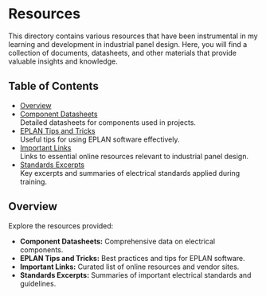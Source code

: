 # Resources

This directory contains various resources that have been instrumental in my learning and development in industrial panel design. Here, you will find a collection of documents, datasheets, and other materials that provide valuable insights and knowledge.

## Table of Contents
- [Overview](#overview)
- [Component Datasheets](Component_Datasheets/Readme.md)  
  Detailed datasheets for components used in projects.
- [EPLAN Tips and Tricks](Component_Datasheets/Standards_Excerpt/EPLAN%20Tips%20and_Tricks.md)  
  Useful tips for using EPLAN software effectively.
- [Important Links](important%20links.md)  
  Links to essential online resources relevant to industrial panel design.
- [Standards Excerpts](../Standards_Excerpts/Readme.md)  
  Key excerpts and summaries of electrical standards applied during training.

## Overview
Explore the resources provided:
- **Component Datasheets:** Comprehensive data on electrical components.
- **EPLAN Tips and Tricks:** Best practices and tips for EPLAN software.
- **Important Links:** Curated list of online resources and vendor sites.
- **Standards Excerpts:** Summaries of important electrical standards and guidelines.